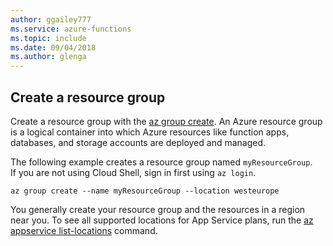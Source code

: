 ```yaml
---
author: ggailey777
ms.service: azure-functions
ms.topic: include
ms.date: 09/04/2018
ms.author: glenga
---
```

## Create a resource group

Create a resource group with the [az group create](/cli/azure/group#az_group_create). An Azure resource group is a logical container into which Azure resources like function apps, databases, and storage accounts are deployed and managed.

The following example creates a resource group named `myResourceGroup`.  
If you are not using Cloud Shell, sign in first using `az login`.

```azurecli-interactive
az group create --name myResourceGroup --location westeurope
```
You generally create your resource group and the resources in a region near you. To see all supported locations for App Service plans, run the [az appservice list-locations](/cli/azure/appservice#az_appservice_list_locations) command.